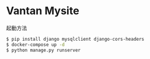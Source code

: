 # Vantan Mysite

起動方法

```bash
$ pip install django mysqlclient django-cors-headers
$ docker-compose up -d
$ python manage.py runserver
```
